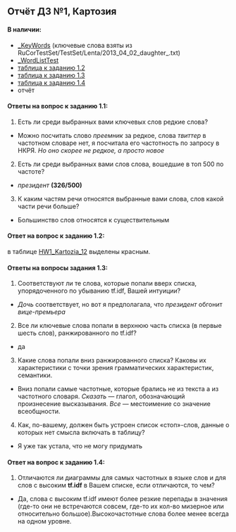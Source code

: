 ## Отчёт ДЗ №1, Картозия
#### В наличии:
- [_KeyWords](./HW1_Kartozia_KeyWords.txt) (ключевые слова взяты из RuCorTestSet/TestSet/Lenta/2013_04_02_daughter_.txt)
- [_WordListTest](./HW1_Kartozia_WordListTest.txt)
- [таблица к заданию 1.2](./HW1_Kartozia_12.xlsx)
- [таблица к заданию 1.3](./HW1_Kartozia_13.xlsx)
- [таблица к заданию 1.4](./HW1_Kartozia_14.xlsx)
- отчёт

#### Ответы на вопрос к заданию 1.1:
1. Есть ли среди выбранных вами ключевых слов редкие слова?
  - Можно посчитать слово *преемник* за редкое, слова *твиттер* в частотном словаре нет, я посчитала его частотность по запросу в НКРЯ. *Но оно скорее не редкое, а просто новое*
2.  Есть ли среди выбранных вами слов слова, вошедшие в топ 500 по частоте?
  - *президент* **(326/500)**
3.  К каким частям речи относятся выбранные вами слова, слов какой части речи больше?
  - Большинство слов относятся к существительным

#### Ответ на вопрос к заданию 1.2:
в таблице [HW1_Kartozia_12](./HW1_Kartozia_12.xlsx) выделены красным.

#### Ответы на вопросы задания 1.3:
1. Соответствуют ли те слова, которые попали вверх списка, упорядоченного по убыванию tf.idf, Вашей интуиции? 
  - *Дочь* соответствует, но вот я предполагала, что *президент* обгонит *вице-премьера*
2. Все ли ключевые слова попали в верхнюю часть списка (в первые шесть слов), ранжированного по tf.idf?
  - да
3. Какие слова попали вниз ранжированного списка? Каковы их характеристики с точки зрения грамматических характеристик, семантики.
  - Вниз попали самые частотные, которые брались не из текста а из частотного словаря. *Сказать* — глагол, обозначающий произнесение высказывания. *Все* — местоимение со значение всеобщности.
4. Как, по-вашему, должен быть устроен список «стоп»-слов, данные о которых нет смысла включать в таблицу?
  - Я уже так устала, что не могу придумать

#### Ответ на вопрос к заданию 1.4:
1. Отличаются ли диаграммы для самых частотных в языке слов и для слов с высоким **tf.idf** в Вашем списке, если отличаются, то чем?
  - Да, слова с высоким tf.idf имеют более резкие перепады в значения (где-то они не встречаются совсем, где-то их кол-во мизерное или относительно большое).Высокочастотные слова более менее всегда на одном уровне.


